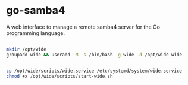 # go-samba4
A web interface to manage a remote samba4 server for the Go programming language.




```bash

mkdir /opt/wide
groupadd wide && useradd -M -s /bin/bash -g wide -d /opt/wide wide


cp /opt/wide/scripts/wide.service /etc/systemd/system/wide.service
chmod +x /opt/wide/scripts/start-wide.sh

```

